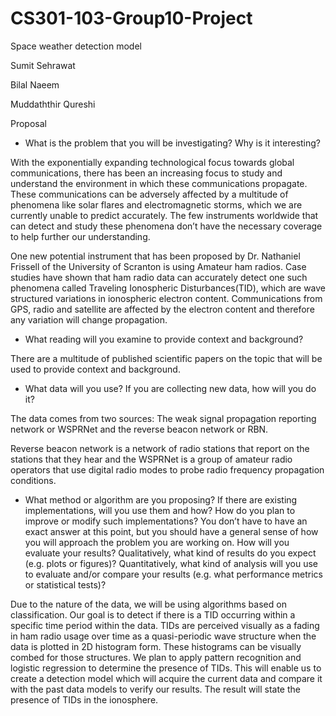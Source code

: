 # CS301-103-Group10-Project
Space weather detection model

Sumit Sehrawat

Bilal Naeem

Muddaththir Qureshi

Proposal

- What is the problem that you will be investigating? Why is it interesting?

With the exponentially expanding technological focus towards global communications, there has been an increasing focus to study and understand the environment in which these communications propagate. These communications can be adversely affected by a multitude of phenomena like solar flares and electromagnetic storms, which we are currently unable to predict accurately. The few instruments worldwide that can detect and study these phenomena don’t have the necessary coverage to help further our understanding.

One new potential instrument that has been proposed by Dr. Nathaniel Frissell of the University of Scranton is using Amateur ham radios. Case studies have shown that ham radio data can accurately detect one such phenomena called Traveling Ionospheric Disturbances(TID), which are wave structured variations in ionospheric electron content. Communications from GPS, radio and satellite are affected by the electron content and therefore any variation will change propagation. 

- What reading will you examine to provide context and background?

There are a multitude of published scientific papers on the topic that will be used to provide context and background.

- What data will you use? If you are collecting new data, how will you do it?

The data comes from two sources: The weak signal propagation reporting network or WSPRNet and the reverse beacon network or RBN. 

Reverse beacon network is a network of radio stations that report on the stations that they hear and the WSPRNet is a group of amateur radio operators that use digital radio modes to probe radio frequency propagation conditions. 

- What method or algorithm are you proposing? If there are existing implementations, will you use them and how? How do you plan to improve or modify such implementations? You don’t have to have an exact answer at this point, but you should have a general sense of how you will approach the problem you are working on. How will you evaluate your results? Qualitatively, what kind of results do you expect (e.g. plots or figures)? Quantitatively, what kind of analysis will you use to evaluate and/or compare your results (e.g. what performance metrics or statistical tests)?

Due to the nature of the data, we will be using algorithms based on classification. Our goal is to detect if there is a TID occurring within a specific time period within the data.  TIDs are perceived visually as a fading in ham radio usage over time as a quasi-periodic wave structure when the data is plotted in 2D histogram form. These histograms can be visually combed for those structures. We plan to apply pattern recognition and logistic regression to determine the presence of TIDs. This will enable us to create a detection model which will acquire the current data and compare it with the past data models to verify our results. The result will state the presence of TIDs in the ionosphere. 


